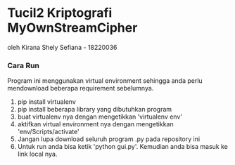 # Tucil2 Kriptografi MyOwnStreamCipher
oleh Kirana Shely Sefiana - 18220036

### Cara Run
Program ini menggunakan virtual environment sehingga anda perlu mendownload beberapa requirement sebelumnya.
1. pip install virtualenv
2. pip install beberapa library yang dibutuhkan program
3. buat virtualenv nya dengan mengetikkan 'virtualenv env'
4. aktifkan virtual environment nya dengan mengetikkan 'env/Scripts/activate'
5. Jangan lupa download seluruh program .py pada repository ini
6. Untuk run anda bisa ketik 'python gui.py'. Kemudian anda bisa masuk ke link local nya.
